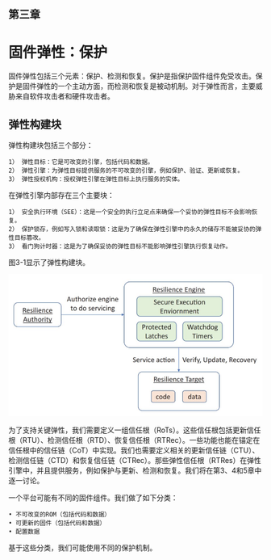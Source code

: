 ## 第三章

# 固件弹性：保护

固件弹性包括三个元素：保护、检测和恢复。保护是指保护固件组件免受攻击。保护是固件弹性的一个主动方面，而检测和恢复是被动机制。对于弹性而言，主要威胁来自软件攻击者和硬件攻击者。

## 弹性构建块

弹性构建块包括三个部分：

    1） 弹性目标：它是可改变的引擎，包括代码和数据。
    2） 弹性引擎：为弹性目标提供服务的不可改变的引擎，例如保护、验证、更新或恢复。
    3） 弹性授权机构：授权弹性引擎在弹性目标上执行服务的实体。

在弹性引擎内部存在三个主要块：

    1） 安全执行环境（SEE）：这是一个安全的执行立足点来确保一个妥协的弹性目标不会影响恢复。
    2） 保护锁存，例如写入锁和读取锁：这是为了确保在弹性引擎中的永久的储存不能被妥协的弹性目标篡改。
    3） 看门狗计时器：这是为了确保妥协的弹性目标不能影响弹性引擎执行恢复动作。

图3-1显示了弹性构建块。

![图 3-1 弹性构建块](Figures/Figure-3-1.jpg)

为了支持关键弹性，我们需要定义一组信任根（RoTs）。这些信任根包括更新信任根（RTU）、检测信任根（RTD）、恢复信任根（RTRec）。一些功能也能在锚定在信任根中的信任链（CoT）中实现。我们也需要定义相关的更新信任链（CTU）、检测信任链（CTD）和恢复信任链（CTRec）。那些弹性信任根（RTRes）在弹性引擎中，并且提供服务，例如保护与更新、检测和恢复。我们将在第3、4和5章中逐一讨论。

一个平台可能有不同的固件组件。我们做了如下分类：

    • 不可改变的ROM（包括代码和数据）
    • 可更新的固件（包括代码和数据）
    • 配置数据

基于这些分类，我们可能使用不同的保护机制。



